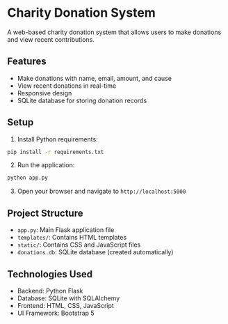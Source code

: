 # Charity Donation System

A web-based charity donation system that allows users to make donations and view recent contributions.

## Features

- Make donations with name, email, amount, and cause
- View recent donations in real-time
- Responsive design
- SQLite database for storing donation records

## Setup

1. Install Python requirements:
```bash
pip install -r requirements.txt
```

2. Run the application:
```bash
python app.py
```

3. Open your browser and navigate to `http://localhost:5000`

## Project Structure

- `app.py`: Main Flask application file
- `templates/`: Contains HTML templates
- `static/`: Contains CSS and JavaScript files
- `donations.db`: SQLite database (created automatically)

## Technologies Used

- Backend: Python Flask
- Database: SQLite with SQLAlchemy
- Frontend: HTML, CSS, JavaScript
- UI Framework: Bootstrap 5
